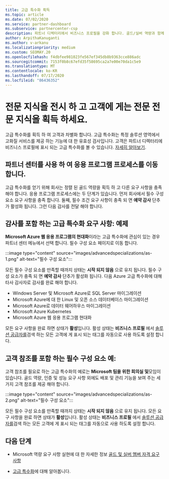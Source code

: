 ```yaml
---
title: 고급 특수화 획득
ms.topic: article
ms.date: 07/02/2020
ms.service: partner-dashboard
ms.subservice: partnercenter-csp
description: 파트너 디렉터리에서 비즈니스 프로필을 강화 합니다. 골드/실버 역량과 함께 고급 특수화를 획득 하는 방법을 알아보세요.
author: ArpithaKanuganti
ms.author: v-arkanu
ms.localizationpriority: medium
ms.custom: SEOMAY.20
ms.openlocfilehash: f4dbfee981023fe567ef345db8b9363cce886adc
ms.sourcegitcommit: 7153f0b8c67efd35f58695ca2a7e00e70da1c5e9
ms.translationtype: MT
ms.contentlocale: ko-KR
ms.lasthandoff: 07/17/2020
ms.locfileid: "86436352"
---
```

# <a name="earn-an-advanced-specialization-to-showcase-expertise-and-stand-out-to-customers"></a>전문 지식을 전시 하 고 고객에 게는 전문 전문 지식을 획득 하세요. 

고급 특수화를 획득 하 여 고객과 차별화 합니다. 고급 특수화는 특정 솔루션 영역에서 고화질 서비스를 제공 하는 기능에 대 한 유효성 검사입니다. 고객은 파트너 디렉터리에 비즈니스 프로필에 표시 되는 고급 특수화를 볼 수 있습니다. [자세히 알아보기](https://partner.microsoft.com/membership/advanced-specialization).

## <a name="use-partner-center-to-move-through-the-application-process"></a>파트너 센터를 사용 하 여 응용 프로그램 프로세스를 이동 합니다.

고급 특수화를 얻기 위해 회사는 정렬 된 골드 역량을 획득 하 고 다른 요구 사항을 충족 해야 합니다. 응용 프로그램 프로세스에는 두 단계가 있습니다. 먼저 회사에서 필수 구성 요소 요구 사항을 충족 합니다. 둘째, 필수 조건 요구 사항이 충족 되 면 **예약 감사** 단추가 활성화 됩니다. 그런 다음 감사를 전달 해야 합니다. 

## <a name="advanced-specialization-requirements-that-include-an-audit-an-example"></a>감사를 포함 하는 고급 특수화 요구 사항: 예제

**Microsoft Azure 웹 응용 프로그램의 현대화**이라는 고급 특수화에 관심이 있는 경우 파트너 센터 메뉴에서 선택 합니다. 필수 구성 요소 페이지로 이동 합니다.

:::image type="content" source="images/advancedspecializations/as-1.png" alt-text="필수 구성 요소":::


모든 필수 구성 요소를 만족할 때까지 상태는 **시작 되지 않음** 으로 유지 됩니다. 필수 구성 요소가 충족 되 면 **예약 감사** 단추가 활성화 됩니다. 다음 Azure 고급 특수화에 대해 타사 감사자로 감사를 완료 해야 합니다.
 
- Windows Server 및 Microsoft Azure로 SQL Server 마이그레이션
- Microsoft Azure에 대 한 Linux 및 오픈 소스 데이터베이스 마이그레이션
- Microsoft Azure로 데이터 웨어하우스 마이그레이션
- Microsoft Azure Kubernetes
- Microsoft Azure 웹 응용 프로그램 현대화


모든 요구 사항을 완료 하면 상태가 **활성**입니다. 활성 상태는 **비즈니스 프로필** 에서 [솔루션 공급자를](https://www.microsoft.com/solution-providers/home)검색 하는 모든 고객에 게 표시 되는 태그를 자동으로 사용 하도록 설정 합니다.

## <a name="prerequisites-that-include-customer-references-an-example"></a>고객 참조를 포함 하는 필수 구성 요소 예:

고객 참조를 필요로 하는 고급 특수화의 예로는 **Microsoft 팀을 위한 회의실 및**모임이 있습니다. 골드 역량, 인증 및 성능 요구 사항 외에도 배포 및 관리 기능을 보여 주는 세 가지 고객 참조를 제공 해야 합니다.

:::image type="content" source="images/advancedspecializations/as-2.png" alt-text="필수 구성 요소":::

모든 필수 구성 요소를 만족할 때까지 상태는 **시작 되지 않음** 으로 유지 됩니다. 모든 요구 사항을 완료 하면 상태가 **활성**입니다. 활성 상태는 **비즈니스 프로필** 에서 [솔루션 공급자를](https://www.microsoft.com/solution-providers/home)검색 하는 모든 고객에 게 표시 되는 태그를 자동으로 사용 하도록 설정 합니다.

## <a name="next-steps"></a>다음 단계

- Microsoft 역량 요구 사항 실현에 대 한 자세한 정보 [골드 및 실버 멤버 자격 요구 사항](learn-about-competencies.md)

- [고급 특수화](https://partner.microsoft.com/membership/advanced-specialization)에 대해 알아봅니다.
